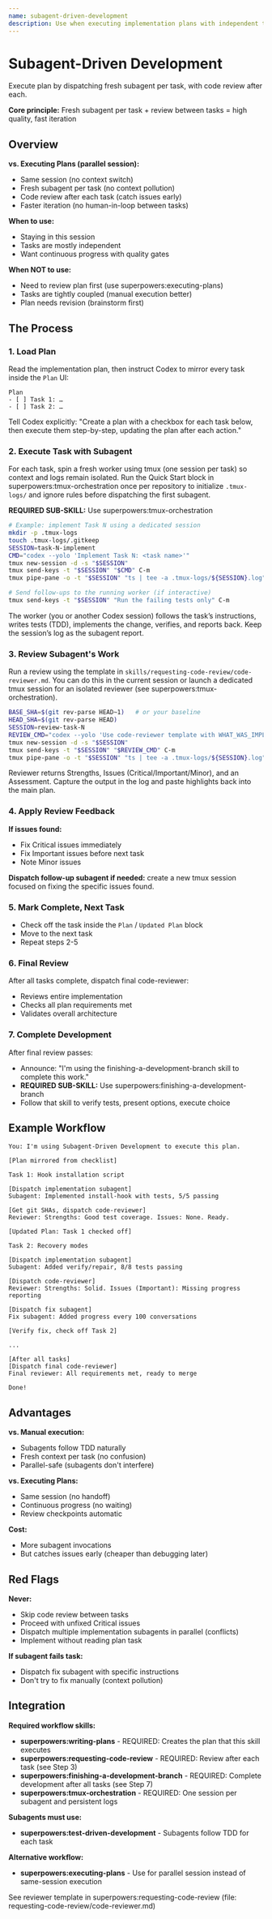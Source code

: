```yaml
---
name: subagent-driven-development
description: Use when executing implementation plans with independent tasks in the current session - dispatches fresh subagent for each task with code review between tasks, enabling fast iteration with quality gates
---
```


# Subagent-Driven Development

Execute plan by dispatching fresh subagent per task, with code review after each.

**Core principle:** Fresh subagent per task + review between tasks = high quality, fast iteration

## Overview

**vs. Executing Plans (parallel session):**
- Same session (no context switch)
- Fresh subagent per task (no context pollution)
- Code review after each task (catch issues early)
- Faster iteration (no human-in-loop between tasks)

**When to use:**
- Staying in this session
- Tasks are mostly independent
- Want continuous progress with quality gates

**When NOT to use:**
- Need to review plan first (use superpowers:executing-plans)
- Tasks are tightly coupled (manual execution better)
- Plan needs revision (brainstorm first)

## The Process

### 1. Load Plan

Read the implementation plan, then instruct Codex to mirror every task inside the `Plan` UI:

```
Plan
- [ ] Task 1: …
- [ ] Task 2: …
```

Tell Codex explicitly: "Create a plan with a checkbox for each task below, then execute them step-by-step, updating the plan after each action."

### 2. Execute Task with Subagent

For each task, spin a fresh worker using tmux (one session per task) so context and logs remain isolated. Run the Quick Start block in superpowers:tmux-orchestration once per repository to initialize `.tmux-logs/` and ignore rules before dispatching the first subagent.

**REQUIRED SUB-SKILL:** Use superpowers:tmux-orchestration

```bash
# Example: implement Task N using a dedicated session
mkdir -p .tmux-logs
touch .tmux-logs/.gitkeep
SESSION=task-N-implement
CMD="codex --yolo 'Implement Task N: <task name>'"
tmux new-session -d -s "$SESSION"
tmux send-keys -t "$SESSION" "$CMD" C-m
tmux pipe-pane -o -t "$SESSION" "ts | tee -a .tmux-logs/${SESSION}.log"

# Send follow-ups to the running worker (if interactive)
tmux send-keys -t "$SESSION" "Run the failing tests only" C-m
```

The worker (you or another Codex session) follows the task’s instructions, writes tests (TDD), implements the change, verifies, and reports back. Keep the session’s log as the subagent report.

### 3. Review Subagent's Work

Run a review using the template in `skills/requesting-code-review/code-reviewer.md`. You can do this in the current session or launch a dedicated tmux session for an isolated reviewer (see superpowers:tmux-orchestration).

```bash
BASE_SHA=$(git rev-parse HEAD~1)   # or your baseline
HEAD_SHA=$(git rev-parse HEAD)
SESSION=review-task-N
REVIEW_CMD="codex --yolo 'Use code-reviewer template with WHAT_WAS_IMPLEMENTED=[summary], PLAN_OR_REQUIREMENTS=Task N from [plan-file], BASE_SHA=$BASE_SHA, HEAD_SHA=$HEAD_SHA, DESCRIPTION=[summary]'"
tmux new-session -d -s "$SESSION"
tmux send-keys -t "$SESSION" "$REVIEW_CMD" C-m
tmux pipe-pane -o -t "$SESSION" "ts | tee -a .tmux-logs/${SESSION}.log"
```

Reviewer returns Strengths, Issues (Critical/Important/Minor), and an Assessment. Capture the output in the log and paste highlights back into the main plan.

### 4. Apply Review Feedback

**If issues found:**
- Fix Critical issues immediately
- Fix Important issues before next task
- Note Minor issues

**Dispatch follow-up subagent if needed:** create a new tmux session focused on fixing the specific issues found.

### 5. Mark Complete, Next Task

- Check off the task inside the `Plan` / `Updated Plan` block
- Move to the next task
- Repeat steps 2-5

### 6. Final Review

After all tasks complete, dispatch final code-reviewer:
- Reviews entire implementation
- Checks all plan requirements met
- Validates overall architecture

### 7. Complete Development

After final review passes:
- Announce: "I'm using the finishing-a-development-branch skill to complete this work."
- **REQUIRED SUB-SKILL:** Use superpowers:finishing-a-development-branch
- Follow that skill to verify tests, present options, execute choice

## Example Workflow

```
You: I'm using Subagent-Driven Development to execute this plan.

[Plan mirrored from checklist]

Task 1: Hook installation script

[Dispatch implementation subagent]
Subagent: Implemented install-hook with tests, 5/5 passing

[Get git SHAs, dispatch code-reviewer]
Reviewer: Strengths: Good test coverage. Issues: None. Ready.

[Updated Plan: Task 1 checked off]

Task 2: Recovery modes

[Dispatch implementation subagent]
Subagent: Added verify/repair, 8/8 tests passing

[Dispatch code-reviewer]
Reviewer: Strengths: Solid. Issues (Important): Missing progress reporting

[Dispatch fix subagent]
Fix subagent: Added progress every 100 conversations

[Verify fix, check off Task 2]

...

[After all tasks]
[Dispatch final code-reviewer]
Final reviewer: All requirements met, ready to merge

Done!
```

## Advantages

**vs. Manual execution:**
- Subagents follow TDD naturally
- Fresh context per task (no confusion)
- Parallel-safe (subagents don't interfere)

**vs. Executing Plans:**
- Same session (no handoff)
- Continuous progress (no waiting)
- Review checkpoints automatic

**Cost:**
- More subagent invocations
- But catches issues early (cheaper than debugging later)

## Red Flags

**Never:**
- Skip code review between tasks
- Proceed with unfixed Critical issues
- Dispatch multiple implementation subagents in parallel (conflicts)
- Implement without reading plan task

**If subagent fails task:**
- Dispatch fix subagent with specific instructions
- Don't try to fix manually (context pollution)

## Integration

**Required workflow skills:**
- **superpowers:writing-plans** - REQUIRED: Creates the plan that this skill executes
- **superpowers:requesting-code-review** - REQUIRED: Review after each task (see Step 3)
- **superpowers:finishing-a-development-branch** - REQUIRED: Complete development after all tasks (see Step 7)
- **superpowers:tmux-orchestration** - REQUIRED: One session per subagent and persistent logs

**Subagents must use:**
- **superpowers:test-driven-development** - Subagents follow TDD for each task

**Alternative workflow:**
- **superpowers:executing-plans** - Use for parallel session instead of same-session execution

See reviewer template in superpowers:requesting-code-review (file: requesting-code-review/code-reviewer.md)
